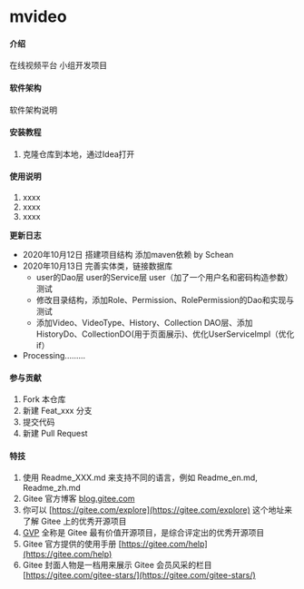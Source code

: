 # mvideo

#### 介绍
在线视频平台  小组开发项目

#### 软件架构
软件架构说明


#### 安装教程

1.  克隆仓库到本地，通过Idea打开

#### 使用说明

1.  xxxx
2.  xxxx
3.  xxxx

**更新日志**

- 2020年10月12日 搭建项目结构 添加maven依赖 by Schean
- 2020年10月13日 完善实体类，链接数据库
  - user的Dao层 user的Service层 user（加了一个用户名和密码构造参数）测试
  - 修改目录结构，添加Role、Permission、RolePermission的Dao和实现与测试
  - 添加Video、VideoType、History、Collection DAO层、添加HistoryDo、CollectionDO(用于页面展示)、优化UserServiceImpl（优化if）
- Processing.........

#### 参与贡献

1.  Fork 本仓库
2.  新建 Feat_xxx 分支
3.  提交代码
4.  新建 Pull Request


#### 特技

1.  使用 Readme\_XXX.md 来支持不同的语言，例如 Readme\_en.md, Readme\_zh.md
2.  Gitee 官方博客 [blog.gitee.com](https://blog.gitee.com)
3.  你可以 [https://gitee.com/explore](https://gitee.com/explore) 这个地址来了解 Gitee 上的优秀开源项目
4.  [GVP](https://gitee.com/gvp) 全称是 Gitee 最有价值开源项目，是综合评定出的优秀开源项目
5.  Gitee 官方提供的使用手册 [https://gitee.com/help](https://gitee.com/help)
6.  Gitee 封面人物是一档用来展示 Gitee 会员风采的栏目 [https://gitee.com/gitee-stars/](https://gitee.com/gitee-stars/)
